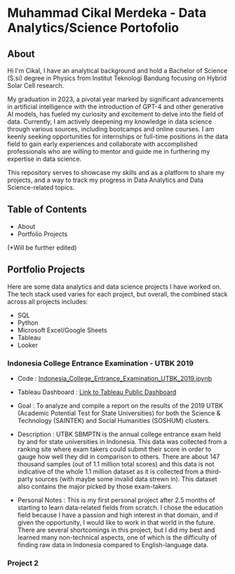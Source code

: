 # Muhammad Cikal Merdeka - Data Analytics/Science Portofolio

## About
Hi I'm Cikal, I have an analytical background and hold a Bachelor of Science (S.si) degree in Physics from Institut Teknologi Bandung focusing on Hybrid Solar Cell research.

My graduation in 2023, a pivotal year marked by significant advancements in artificial intelligence with the introduction of GPT-4 and other generative AI models, has fueled my curiosity and excitement to delve into the field of data.
Currently, I am actively deepening my knowledge in data science through various sources, including bootcamps and online courses.
I am keenly seeking opportunities for internships or full-time positions in the data field to gain early experiences and collaborate with accomplished professionals who are willing to mentor and guide me in furthering my expertise in data science.

This repository serves to showcase my skills and as a platform to share my projects, and a way to track my progress in Data Analytics and Data Science-related topics.

## Table of Contents
* About
* Portfolio Projects

(*Will be further edited)

## Portfolio Projects
Here are some data analytics and data science projects I have worked on. The tech stack used varies for each project, but overall, the combined stack across all projects includes:

* SQL
* Python
* Microsoft Excel/Google Sheets
* Tableau
* Looker

### Indonesia College Entrance Examination - UTBK 2019
* Code : [Indonesia_College_Entrance_Examination_UTBK_2019.ipynb](https://github.com/mcikalmerdeka/Portfolio-Projects-Files/blob/main/Indonesia_College_Entrance_Examination_UTBK_2019.ipynb)

* Tableau Dashboard : [Link to Tableau Public Dashboard](https://public.tableau.com/app/profile/cikal.merdeka/viz/IndonesiaCollegeEntranceExamination-UTBK2019Result/IndonesiaCollegeEntranceExamination-UTBK2019ResultScience?publish=yes)

* Goal : To analyze and compile a report on the results of the 2019 UTBK (Academic Potential Test for State Universities) for both the Science & Technology (SAINTEK) and Social Humanities (SOSHUM) clusters.

* Description : UTBK SBMPTN is the annual college entrance exam held by and for state universities in Indonesia. This data was collected from a ranking site where exam takers could submit their score in order to gauge how well they did in comparison to others. There are about 147 thousand samples (out of 1.1 million total scores) and this data is not indicative of the whole 1.1 million dataset as it is collected from a third-party sources (with maybe some invalid data strewn in). This dataset also contains the major picked by those exam-takers.

* Personal Notes : This is my first personal project after 2.5 months of starting to learn data-related fields from scratch. I chose the education field because I have a passion and high interest in that domain, and if given the opportunity, I would like to work in that world in the future. There are several shortcomings in this project, but I did my best and learned many non-technical aspects, one of which is the difficulty of finding raw data in Indonesia compared to English-language data. 

### Project 2
